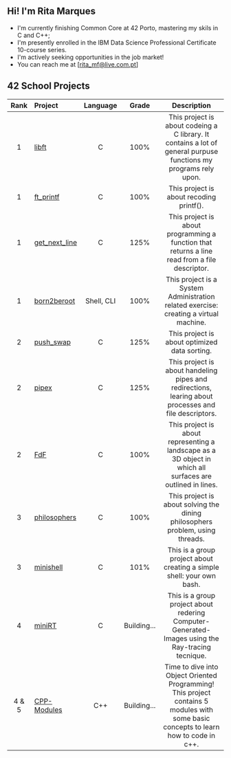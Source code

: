 ## Hi! I'm Rita Marques
- I'm currently finishing Common Core at 42 Porto, mastering my skils in C and C++;
- I'm presently enrolled in the IBM Data Science Professional Certificate 10-course series.
- I'm actively seeking opportunities in the job market!
- You can reach me at [rita_mf@live.com.pt]


## 42 School Projects

| Rank | Project | Language | Grade | Description |
| :---: | :--- | :---: | :---: | :---: |
| 1 | [libft](https://github.com/rimarque/Lv00_Libft_42) | C | 100% | This project is about codeing a C library. It contains a lot of general purpuse functions my programs rely upon. |
| 1 | [ft_printf](https://github.com/rimarque/printf) | C | 100% | This project is about recoding printf(). |
| 1 | [get_next_line](https://github.com/rimarque/get_next_line) | C | 125% | This project is about programming a function that returns a line read from a file descriptor. |
| 1 | [born2beroot]() | Shell, CLI | 100% | This project is a System Administration related exercise: creating a virtual machine. |
| 2 | [push_swap](https://github.com/rimarque/push_swap) | C | 125% | This project is about optimized data sorting. |
| 2 | [pipex](https://github.com/rimarque/pipex) | C | 125% | This project is about handeling pipes and redirections, learing about processes and file descriptors. |
| 2 | [FdF](https://github.com/rimarque/FDF) | C | 100% | This project is about representing a landscape as a 3D object in which all surfaces are outlined in lines. |
| 3 | [philosophers](https://github.com/rimarque/Philosophers) | C | 100% | This project is about solving the dining philosophers problem, using threads. |
| 3 | [minishell](https://github.com/rimarque/Minishell) | C | 101% | This is a group project about creating a simple shell: your own bash. |
| 4 | [miniRT](https://github.com/rimarque/minirt) | C | Building... | This is a group project about redering Computer-Generated-Images using the Ray-tracing tecnique. |
| 4 & 5 | [CPP-Modules](https://github.com/rimarque/CPP-Modules)| C++ | Building... | Time to dive into Object Oriented Programming! This project contains 5 modules with some basic concepts to learn how to code in c++. |
